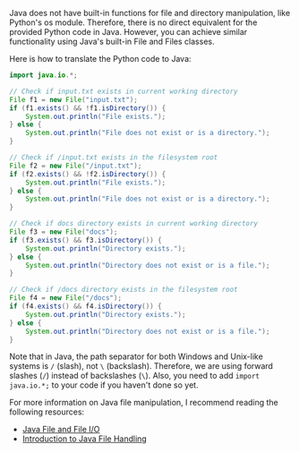 Java does not have built-in functions for file and directory manipulation, like Python's os module. Therefore, there is no direct equivalent for the provided Python code in Java. However, you can achieve similar functionality using Java's built-in File and Files classes. 

Here is how to translate the Python code to Java:
```java
import java.io.*;

// Check if input.txt exists in current working directory
File f1 = new File("input.txt");
if (f1.exists() && !f1.isDirectory()) {
    System.out.println("File exists.");
} else {
    System.out.println("File does not exist or is a directory.");
}

// Check if /input.txt exists in the filesystem root
File f2 = new File("/input.txt");
if (f2.exists() && !f2.isDirectory()) {
    System.out.println("File exists.");
} else {
    System.out.println("File does not exist or is a directory.");
}

// Check if docs directory exists in current working directory
File f3 = new File("docs");
if (f3.exists() && f3.isDirectory()) {
    System.out.println("Directory exists.");
} else {
    System.out.println("Directory does not exist or is a file.");
}

// Check if /docs directory exists in the filesystem root
File f4 = new File("/docs");
if (f4.exists() && f4.isDirectory()) {
    System.out.println("Directory exists.");
} else {
    System.out.println("Directory does not exist or is a file.");
}
```
Note that in Java, the path separator for both Windows and Unix-like systems is `/` (slash), not `\` (backslash). Therefore, we are using forward slashes (`/`) instead of backslashes (`\`). Also, you need to add `import java.io.*;` to your code if you haven't done so yet.

For more information on Java file manipulation, I recommend reading the following resources:
- [Java File and File I/O](https://www.w3schools.com/java/java_file_io.asp)
- [Introduction to Java File Handling](http://tutorials.jenkov.com/java-io/files.html)
